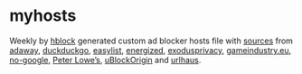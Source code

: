 # myhosts
Weekly by [hblock] generated custom ad blocker hosts file with [sources] from [adaway], [duckduckgo], [easylist], [energized], [exodusprivacy], [gameindustry.eu], [no-google], [Peter Lowe’s], [uBlockOrigin] and [urlhaus].

[hblock]: https://github.com/hectorm/hblock
[sources]: https://github.com/snp42/myhosts/blob/main/sources.list
[adaway]: https://github.com/AdAway/AdAway
[duckduckgo]: https://github.com/duckduckgo/tracker-radar
[easylist]: https://github.com/easylist/easylist
[energized]: https://github.com/EnergizedProtection/block
[exodusprivacy]: https://exodus-privacy.eu.org/
[gameindustry.eu]: https://github.com/KodoPengin/GameIndustry-hosts-Template
[no-google]: https://github.com/nickspaargaren/no-google
[Peter Lowe’s]: https://pgl.yoyo.org/adservers/
[uBlockOrigin]: https://github.com/uBlockOrigin/uAssets
[urlhaus]: https://urlhaus.abuse.ch/
